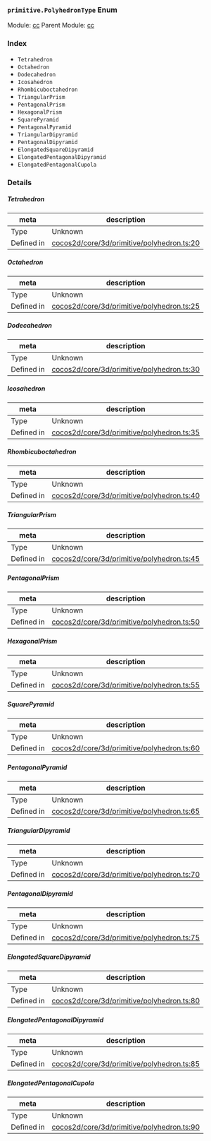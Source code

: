 ### `primitive.PolyhedronType` Enum



Module: [cc](../modules/cc.md)
Parent Module: [cc](../modules/cc.md)





### Index
  - `Tetrahedron`
  - `Octahedron`
  - `Dodecahedron`
  - `Icosahedron`
  - `Rhombicuboctahedron`
  - `TriangularPrism`
  - `PentagonalPrism`
  - `HexagonalPrism`
  - `SquarePyramid`
  - `PentagonalPyramid`
  - `TriangularDipyramid`
  - `PentagonalDipyramid`
  - `ElongatedSquareDipyramid`
  - `ElongatedPentagonalDipyramid`
  - `ElongatedPentagonalCupola`

### Details


##### Tetrahedron

> 

| meta | description |
|------|-------------|
| Type | Unknown |
| Defined in | [cocos2d/core/3d/primitive/polyhedron.ts:20](https://github.com/cocos-creator/engine/blob/22ca6465effd8063cb95e509843b8bef3d880759/cocos2d/core/3d/primitive/polyhedron.ts#L20) |



##### Octahedron

> 

| meta | description |
|------|-------------|
| Type | Unknown |
| Defined in | [cocos2d/core/3d/primitive/polyhedron.ts:25](https://github.com/cocos-creator/engine/blob/22ca6465effd8063cb95e509843b8bef3d880759/cocos2d/core/3d/primitive/polyhedron.ts#L25) |



##### Dodecahedron

> 

| meta | description |
|------|-------------|
| Type | Unknown |
| Defined in | [cocos2d/core/3d/primitive/polyhedron.ts:30](https://github.com/cocos-creator/engine/blob/22ca6465effd8063cb95e509843b8bef3d880759/cocos2d/core/3d/primitive/polyhedron.ts#L30) |



##### Icosahedron

> 

| meta | description |
|------|-------------|
| Type | Unknown |
| Defined in | [cocos2d/core/3d/primitive/polyhedron.ts:35](https://github.com/cocos-creator/engine/blob/22ca6465effd8063cb95e509843b8bef3d880759/cocos2d/core/3d/primitive/polyhedron.ts#L35) |



##### Rhombicuboctahedron

> 

| meta | description |
|------|-------------|
| Type | Unknown |
| Defined in | [cocos2d/core/3d/primitive/polyhedron.ts:40](https://github.com/cocos-creator/engine/blob/22ca6465effd8063cb95e509843b8bef3d880759/cocos2d/core/3d/primitive/polyhedron.ts#L40) |



##### TriangularPrism

> 

| meta | description |
|------|-------------|
| Type | Unknown |
| Defined in | [cocos2d/core/3d/primitive/polyhedron.ts:45](https://github.com/cocos-creator/engine/blob/22ca6465effd8063cb95e509843b8bef3d880759/cocos2d/core/3d/primitive/polyhedron.ts#L45) |



##### PentagonalPrism

> 

| meta | description |
|------|-------------|
| Type | Unknown |
| Defined in | [cocos2d/core/3d/primitive/polyhedron.ts:50](https://github.com/cocos-creator/engine/blob/22ca6465effd8063cb95e509843b8bef3d880759/cocos2d/core/3d/primitive/polyhedron.ts#L50) |



##### HexagonalPrism

> 

| meta | description |
|------|-------------|
| Type | Unknown |
| Defined in | [cocos2d/core/3d/primitive/polyhedron.ts:55](https://github.com/cocos-creator/engine/blob/22ca6465effd8063cb95e509843b8bef3d880759/cocos2d/core/3d/primitive/polyhedron.ts#L55) |



##### SquarePyramid

> 

| meta | description |
|------|-------------|
| Type | Unknown |
| Defined in | [cocos2d/core/3d/primitive/polyhedron.ts:60](https://github.com/cocos-creator/engine/blob/22ca6465effd8063cb95e509843b8bef3d880759/cocos2d/core/3d/primitive/polyhedron.ts#L60) |



##### PentagonalPyramid

> 

| meta | description |
|------|-------------|
| Type | Unknown |
| Defined in | [cocos2d/core/3d/primitive/polyhedron.ts:65](https://github.com/cocos-creator/engine/blob/22ca6465effd8063cb95e509843b8bef3d880759/cocos2d/core/3d/primitive/polyhedron.ts#L65) |



##### TriangularDipyramid

> 

| meta | description |
|------|-------------|
| Type | Unknown |
| Defined in | [cocos2d/core/3d/primitive/polyhedron.ts:70](https://github.com/cocos-creator/engine/blob/22ca6465effd8063cb95e509843b8bef3d880759/cocos2d/core/3d/primitive/polyhedron.ts#L70) |



##### PentagonalDipyramid

> 

| meta | description |
|------|-------------|
| Type | Unknown |
| Defined in | [cocos2d/core/3d/primitive/polyhedron.ts:75](https://github.com/cocos-creator/engine/blob/22ca6465effd8063cb95e509843b8bef3d880759/cocos2d/core/3d/primitive/polyhedron.ts#L75) |



##### ElongatedSquareDipyramid

> 

| meta | description |
|------|-------------|
| Type | Unknown |
| Defined in | [cocos2d/core/3d/primitive/polyhedron.ts:80](https://github.com/cocos-creator/engine/blob/22ca6465effd8063cb95e509843b8bef3d880759/cocos2d/core/3d/primitive/polyhedron.ts#L80) |



##### ElongatedPentagonalDipyramid

> 

| meta | description |
|------|-------------|
| Type | Unknown |
| Defined in | [cocos2d/core/3d/primitive/polyhedron.ts:85](https://github.com/cocos-creator/engine/blob/22ca6465effd8063cb95e509843b8bef3d880759/cocos2d/core/3d/primitive/polyhedron.ts#L85) |



##### ElongatedPentagonalCupola

> 

| meta | description |
|------|-------------|
| Type | Unknown |
| Defined in | [cocos2d/core/3d/primitive/polyhedron.ts:90](https://github.com/cocos-creator/engine/blob/22ca6465effd8063cb95e509843b8bef3d880759/cocos2d/core/3d/primitive/polyhedron.ts#L90) |


